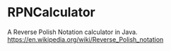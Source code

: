 # RPNCalculator
A Reverse Polish Notation calculator in Java. https://en.wikipedia.org/wiki/Reverse_Polish_notation
